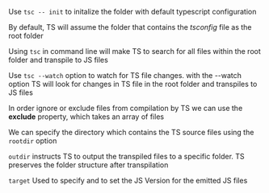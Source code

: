 Use `tsc -- init` to initalize the folder with default typescript configuration

By default, TS will assume the folder that contains the _tsconfig_ file as the root folder

Using `tsc` in command line will make TS to search for all files within the root folder and transpile to JS files

Use `tsc --watch` option to watch for TS file changes. with the --watch option TS will look for changes in TS file in the root folder and transpiles to JS files

In order ignore or exclude files from compilation by TS we can use the **exclude** property, which takes an array of files

We can specify the directory which contains the TS source files using the `rootdir` option

`outdir` instructs TS to output the transpiled files to a specific folder. TS preserves the folder structure after transpilation

`target` Used to specify and to set the JS Version for the emitted JS files
